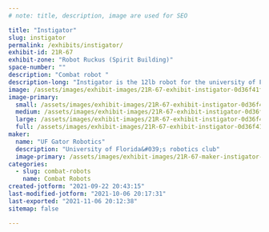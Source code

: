```yaml
---
# note: title, description, image are used for SEO

title: "Instigator"
slug: instigator
permalink: /exhibits/instigator/
exhibit-id: 21R-67
exhibit-zone: "Robot Ruckus (Spirit Building)"
space-number: ""
description: "Combat robot "
description-long: "Instigator is the 12lb robot for the university of Florida robotics team "
image: /assets/images/exhibit-images/21R-67-exhibit-instigator-0d36f41f-d4e2-4691-b61b-1da188eeb365-large.jpeg
image-primary: 
  small: /assets/images/exhibit-images/21R-67-exhibit-instigator-0d36f41f-d4e2-4691-b61b-1da188eeb365-small.jpeg
  medium: /assets/images/exhibit-images/21R-67-exhibit-instigator-0d36f41f-d4e2-4691-b61b-1da188eeb365-medium.jpeg
  large: /assets/images/exhibit-images/21R-67-exhibit-instigator-0d36f41f-d4e2-4691-b61b-1da188eeb365-large.jpeg
  full: /assets/images/exhibit-images/21R-67-exhibit-instigator-0d36f41f-d4e2-4691-b61b-1da188eeb365-full.jpeg
maker: 
  name: "UF Gator Robotics"
  description: "University of Florida&#039;s robotics club"
  image-primary: /assets/images/exhibit-images/21R-67-maker-instigator-544333a5-d67a-4dbc-baec-66938817b0e7-medium.jpeg
categories: 
  - slug: combat-robots
    name: Combat Robots
created-jotform: "2021-09-22 20:43:15"
last-modified-jotform: "2021-10-06 20:17:31"
last-exported: "2021-11-06 20:12:38"
sitemap: false

---
```

